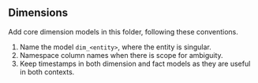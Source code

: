 ## Dimensions

Add core dimension models in this folder, following these conventions.

1. Name the model `dim_<entity>`, where the entity is singular.
2. Namespace column names when there is scope for ambiguity.
3. Keep timestamps in both dimension and fact models as they are useful in both contexts.